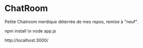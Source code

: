 # ChatRoom

Petite Chatroom merdique déterrée de mes repos, remise à "neuf".

npm install \n
node app.js

http://localhost:3000/
